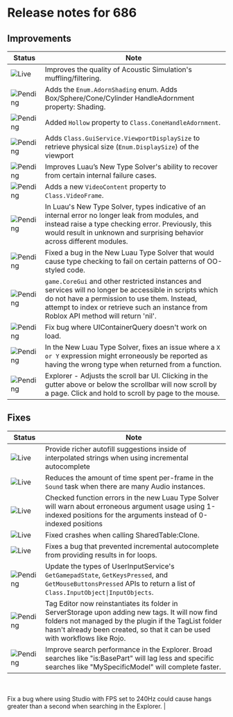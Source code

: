 # Release notes for 686

## Improvements

| Status | Note |
|--------|------|
| ![Live](https://img.shields.io/badge/Live-009E57?style=flat)  | Improves the quality of Acoustic Simulation's muffling/filtering. |
| ![Pending](https://img.shields.io/badge/Pending-DEA517?style=flat)  | Adds the `Enum.AdornShading` enum. Adds Box/Sphere/Cone/Cylinder HandleAdornment property: Shading. |
| ![Pending](https://img.shields.io/badge/Pending-DEA517?style=flat)  | Added `Hollow` property to `Class.ConeHandleAdornment`. |
| ![Pending](https://img.shields.io/badge/Pending-DEA517?style=flat)  | Adds `Class.GuiService.ViewportDisplaySize` to retrieve physical size (`Enum.DisplaySize`) of the viewport |
| ![Pending](https://img.shields.io/badge/Pending-DEA517?style=flat)  | Improves Luau’s New Type Solver's ability to recover from certain internal failure cases. |
| ![Pending](https://img.shields.io/badge/Pending-DEA517?style=flat)  | Adds a new `VideoContent` property to `Class.VideoFrame`. |
| ![Pending](https://img.shields.io/badge/Pending-DEA517?style=flat)  | In Luau's New Type Solver, types indicative of an internal error no longer leak from modules, and instead raise a type checking error. Previously, this would result in unknown and surprising behavior across different modules. |
| ![Pending](https://img.shields.io/badge/Pending-DEA517?style=flat)  | Fixed a bug in the New Luau Type Solver that would cause type checking to fail on certain patterns of OO-styled code. |
| ![Pending](https://img.shields.io/badge/Pending-DEA517?style=flat)  | `game.CoreGui` and other restricted instances and services will no longer be accessible in scripts which do not have a permission to use them. Instead, attempt to index or retrieve such an instance from Roblox API method will return 'nil'. |
| ![Pending](https://img.shields.io/badge/Pending-DEA517?style=flat)  | Fix bug where UIContainerQuery doesn't work on load. |
| ![Pending](https://img.shields.io/badge/Pending-DEA517?style=flat)  | In the New Luau Type Solver, fixes an issue where a `X or Y` expression might erroneously be reported as having the wrong type when returned from a function. |
| ![Pending](https://img.shields.io/badge/Pending-DEA517?style=flat)  | Explorer - Adjusts the scroll bar UI. Clicking in the gutter above or below the scrollbar will now scroll by a page. Click and hold to scroll by page to the mouse. |
## Fixes

| Status | Note |
|--------|------|
| ![Live](https://img.shields.io/badge/Live-009E57?style=flat)  | Provide richer autofill suggestions inside of interpolated strings when using incremental autocomplete |
| ![Live](https://img.shields.io/badge/Live-009E57?style=flat)  | Reduces the amount of time spent per-frame in the `Sound` task when there are many Audio instances. |
| ![Live](https://img.shields.io/badge/Live-009E57?style=flat)  | Checked function errors in the new Luau Type Solver will warn about erroneous argument usage using 1-indexed positions for the arguments instead of 0-indexed positions |
| ![Live](https://img.shields.io/badge/Live-009E57?style=flat)  | Fixed crashes when calling SharedTable:Clone. |
| ![Live](https://img.shields.io/badge/Live-009E57?style=flat)  | Fixes a bug that prevented incremental autocomplete from providing results in for loops. |
| ![Pending](https://img.shields.io/badge/Pending-DEA517?style=flat)  | Update the types of UserInputService's `GetGamepadState`, `GetKeysPressed`, and `GetMouseButtonsPressed` APIs to return a list of `Class.InputObject\|InputObjects`. |
| ![Pending](https://img.shields.io/badge/Pending-DEA517?style=flat)  | Tag Editor now reinstantiates its folder in ServerStorage upon adding new tags. It will now find folders not managed by the plugin if the TagList folder hasn't already been created, so that it can be used with workflows like Rojo. |
| ![Pending](https://img.shields.io/badge/Pending-DEA517?style=flat)  | Improve search performance in the Explorer. Broad searches like "is:BasePart" will lag less and specific searches like "MySpecificModel" will complete faster.<br><br>Fix a bug where using Studio with FPS set to 240Hz could cause hangs greater than a second when searching in the Explorer. |
